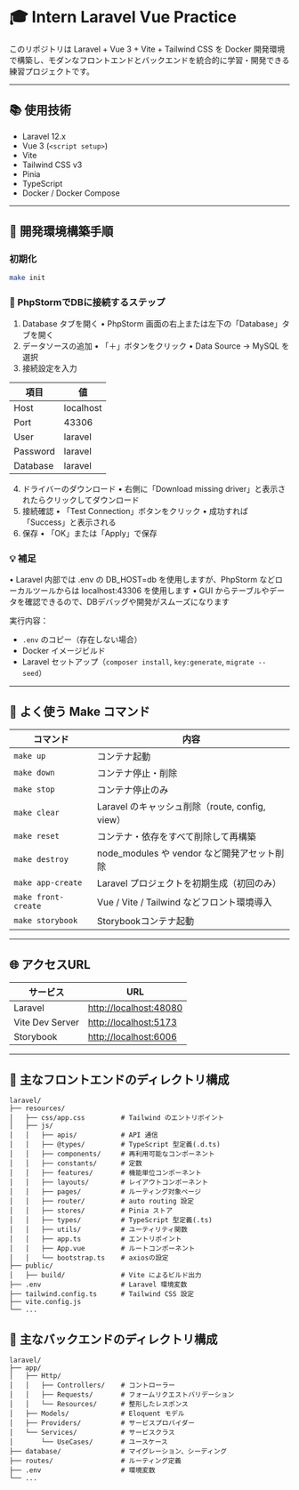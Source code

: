 # 🎓 Intern Laravel Vue Practice

このリポジトリは Laravel + Vue 3 + Vite + Tailwind CSS を Docker 開発環境で構築し、モダンなフロントエンドとバックエンドを統合的に学習・開発できる練習プロジェクトです。

---

## 📚 使用技術

* Laravel 12.x
* Vue 3 (`<script setup>`)
* Vite
* Tailwind CSS v3
* Pinia
* TypeScript
* Docker / Docker Compose

---

## 🐳 開発環境構築手順

### 初期化

```bash
make init
```

### 🔌 PhpStormでDBに接続するステップ

1. Database タブを開く
   • PhpStorm 画面の右上または左下の「Database」タブを開く
2. データソースの追加
   • 「＋」ボタンをクリック
   • Data Source → MySQL を選択
3. 接続設定を入力

| 項目       | 値         |
|----------|-----------|
| Host     | localhost |
| Port     | 43306     |
| User     | laravel   |
| Password | laravel   |
| Database | laravel   |

4. ドライバーのダウンロード
   • 右側に「Download missing driver」と表示されたらクリックしてダウンロード
5. 接続確認
   • 「Test Connection」ボタンをクリック
   • 成功すれば「Success」と表示される
6. 保存
   • 「OK」または「Apply」で保存

### 💡 補足

• Laravel 内部では .env の DB_HOST=db を使用しますが、PhpStorm などローカルツールからは localhost:43306 を使用します
• GUI からテーブルやデータを確認できるので、DBデバッグや開発がスムーズになります

実行内容：

* `.env` のコピー（存在しない場合）
* Docker イメージビルド
* Laravel セットアップ（`composer install`, `key:generate`, `migrate --seed`）

---

## 💠 よく使う Make コマンド

| コマンド                | 内容                                    |
|---------------------|---------------------------------------|
| `make up`           | コンテナ起動                                |
| `make down`         | コンテナ停止・削除                             |
| `make stop`         | コンテナ停止のみ                              |
| `make clear`        | Laravel のキャッシュ削除（route, config, view） |
| `make reset`        | コンテナ・依存をすべて削除して再構築                    |
| `make destroy`      | node\_modules や vendor など開発アセット削除     |
| `make app-create`   | Laravel プロジェクトを初期生成（初回のみ）             |
| `make front-create` | Vue / Vite / Tailwind などフロント環境導入      |
| `make storybook`    | Storybookコンテナ起動                       |

---

## 🌐 アクセスURL

| サービス            | URL                                              |
|-----------------|--------------------------------------------------|
| Laravel         | [http://localhost:48080](http://localhost:48080) |
| Vite Dev Server | [http://localhost:5173](http://localhost:5173)   |
| Storybook       | [http://localhost:6006](http://localhost:6006)   |

---

## 📁 主なフロントエンドのディレクトリ構成

```
laravel/
├── resources/
│   ├── css/app.css         # Tailwind のエントリポイント
│   ├── js/
│   │   ├── apis/           # API 通信
│   │   ├── @types/         # TypeScript 型定義(.d.ts)
│   │   ├── components/     # 再利用可能なコンポーネント
│   │   ├── constants/      # 定数
│   │   ├── features/       # 機能単位コンポーネント
│   │   ├── layouts/        # レイアウトコンポーネント
│   │   ├── pages/          # ルーティング対象ページ
│   │   ├── router/         # auto routing 設定
│   │   ├── stores/         # Pinia ストア
│   │   ├── types/          # TypeScript 型定義(.ts)
│   │   ├── utils/          # ユーティリティ関数
│   │   ├── app.ts          # エントリポイント
│   │   ├── App.vue         # ルートコンポーネント
│   │   └── bootstrap.ts    # axiosの設定
├── public/
│   ├── build/              # Vite によるビルド出力
├── .env                    # Laravel 環境変数
├── tailwind.config.ts      # Tailwind CSS 設定
├── vite.config.js
└── ...
```

## 📁 主なバックエンドのディレクトリ構成

```
laravel/
├── app/
│   ├── Http/
│   │   ├── Controllers/    # コントローラー
│   │   ├── Requests/       # フォームリクエストバリデーション
│   │   └── Resources/      # 整形したレスポンス
│   ├── Models/             # Eloquent モデル
│   ├── Providers/          # サービスプロバイダー
│   └── Services/           # サービスクラス
│       └── UseCases/       # ユースケース
├── database/               # マイグレーション、シーディング
├── routes/                 # ルーティング定義
├── .env                    # 環境変数
└── ...
```
